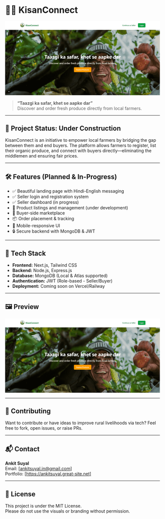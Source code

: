 # 🧑‍🌾 KisanConnect

![KisanConnect Banner](/public/banner.png)

> **“Taazgi ka safar, khet se aapke dar”**  
> Discover and order fresh produce directly from local farmers.

---

## 🚧 Project Status: **Under Construction**

KisanConnect is an initiative to empower local farmers by bridging the gap between them and end buyers. The platform allows farmers to register, list their organic produce, and connect with buyers directly—eliminating the middlemen and ensuring fair prices.

---

## 🛠️ Features (Planned & In-Progress)

- ✅ Beautiful landing page with Hindi-English messaging
- ✅ Seller login and registration system
- ✅ Seller dashboard (in progress)
- 🛒 Product listings and management (under development)
- 📍 Buyer-side marketplace
- 📦 Order placement & tracking
- 📱 Mobile-responsive UI
- 🔒 Secure backend with MongoDB & JWT

---

## 🌱 Tech Stack

- **Frontend:** Next.js, Tailwind CSS
- **Backend:** Node.js, Express.js
- **Database:** MongoDB (Local & Atlas supported)
- **Authentication:** JWT (Role-based - Seller/Buyer)
- **Deployment:** Coming soon on Vercel/Railway

---

## 🖼️ Preview

![App Preview](/public/banner.png)

---

## 🤝 Contributing

Want to contribute or have ideas to improve rural livelihoods via tech? Feel free to fork, open issues, or raise PRs.

---

## 📬 Contact

**Ankit Suyal**  
Email: [ankitsuyal.in@gmail.com]  
Portfolio: [https://ankitsuyal.great-site.net] 

---

## 📌 License

This project is under the MIT License.  
Please do not use the visuals or branding without permission.

